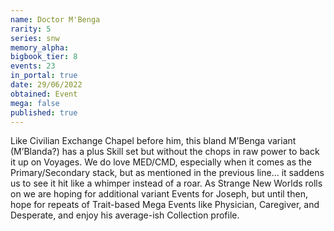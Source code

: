 ```yaml
---
name: Doctor M'Benga
rarity: 5
series: snw
memory_alpha:
bigbook_tier: 8
events: 23
in_portal: true
date: 29/06/2022
obtained: Event
mega: false
published: true
---
```


Like Civilian Exchange Chapel before him, this bland M’Benga variant (M’Blanda?) has a plus Skill set but without the chops in raw power to back it up on Voyages. We do love MED/CMD, especially when it comes as the Primary/Secondary stack, but as mentioned in the previous line… it saddens us to see it hit like a whimper instead of a roar. As Strange New Worlds rolls on we are hoping for additional variant Events for Joseph, but until then, hope for repeats of Trait-based Mega Events like Physician, Caregiver, and Desperate, and enjoy his average-ish Collection profile.
